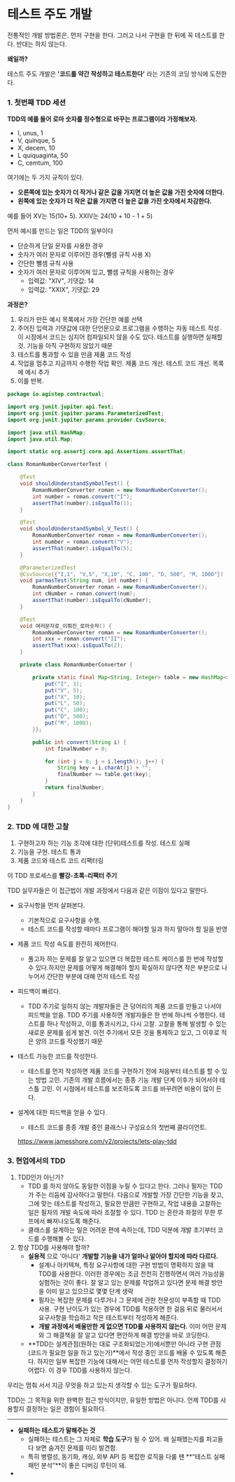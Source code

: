 # 테스트 주도 개발
전통적인 개발 방법론은. 먼저 구현을 한다. 그러고 나서 구현을 한 뒤에 꼭 테스트를 한다.
반대는 하지 않는다.

**왜일까?**



테스트 주도 개발은 **'코드를 약간 작성하고 테스트한다'** 라는 기존의 코딩 방식에 도전한다.

### 1. 첫번째 TDD 세션

**TDD의 예를 들어 로마 숫자를 정수형으로 바꾸는 프로그램이라 가정해보자.**

- I, unus, 1
- V, quinque, 5
- X, decem, 10
- L quiquaginta, 50
- C, cemtum, 100

여기에는 두 가지 규칙이 있다.

- **오른쪽에 있는 숫자가 더 작거나 같은 값을 가지면 더 높은 값을 가진 숫자에 더한다.**
- **왼쪽에 있는 숫자가 더 작은 값을 가지면 더 높은 값을 가진 숫자에서 차감한다.**

예를 들어 XV는 15(10+ 5). XXIV는 24(10 + 10 - 1 + 5)

먼저 예시를 만드는 일은 TDD의 일부이다

- 단순하게 단일 문자를 사용한 경우
- 숫자가 여러 문자로 이루어진 경우(뺄셈 규칙 사용 X)
- 간단한 뺄셈 규칙 사용
- 숫자가 여러 문자로 이루어져 있고, 뺄셈 규칙을 사용하는 경우
  - 입력값: "XIV", 기댓값: 14
  - 입력값: "XXIX", 기댓값: 29

**과정은?**

1. 우리가 만든 예시 목록에서 가장 간단한 예를 선택
2. 주어진 입력과 기댓값에 대한 단언문으로 프로그램을 수행하는 자동 테스트 작성. 이 시점에서 코드는 심지어 컴파일되지 않을 수도 있다. 테스트를 실행하면 실패할 것. 기능을 아직 구현하지 않았기 때문
3. 테스트를 통과할 수 있을 만큼 제품 코드 작성
4. 작업을 멈추고 지금까지 수행한 작업 확인. 제품 코드 개선. 테스트 코드 개선. 목록에 예시 추가
5. 이를 반복.

```java
package io.agistep.contractual;

import org.junit.jupiter.api.Test;
import org.junit.jupiter.params.ParameterizedTest;
import org.junit.jupiter.params.provider.CsvSource;

import java.util.HashMap;
import java.util.Map;

import static org.assertj.core.api.Assertions.assertThat;

class RomanNumberConverterTest {

    @Test
    void shouldUnderstandSymbolTest() {
        RomanNumberConverter roman = new RomanNumberConverter();
        int number = roman.convert("I");
        assertThat(number).isEqualTo(1);
    }

    @Test
    void shouldUnderstandSymbol_V_Test() {
        RomanNumberConverter roman = new RomanNumberConverter();
        int number = roman.convert("V");
        assertThat(number).isEqualTo(5);
    }

    @ParameterizedTest
    @CsvSource({"I,1", "V,5", "X,10", "C, 100", "D, 500", "M, 1000"})
    void parmasTest(String num, int number) {
        RomanNumberConverter roman = new RomanNumberConverter();
        int cNumber = roman.convert(num);
        assertThat(number).isEqualTo(cNumber);
    }

    @Test
    void 여러문자로_이뤄진_로마숫자() {
        RomanNumberConverter roman = new RomanNumberConverter();
        int xxx = roman.convert("II");
        assertThat(xxx).isEqualTo(2);
    }

    private class RomanNumberConverter {

        private static final Map<String, Integer> table = new HashMap<>() {{
            put("I", 1);
            put("V", 5);
            put("X", 10);
            put("L", 50);
            put("C", 100);
            put("D", 500);
            put("M", 1000);
        }};

        public int convert(String i) {
            int finalNumber = 0;

            for (int j = 0; j < i.length(); j++) {
                String key = i.charAt(j) + "";
                finalNumber += table.get(key);
            }
            return finalNumber;
        }
    }
}
```



### 2. TDD 에 대한 고찰

1. 구현하고자 하는 기능 조각에 대한 (단위)테스트를 작성. 테스트 실패
2. 기능을 구현. 테스트 통과
3. 제품 코드와 테스트 코드 리팩터링

이 TDD 프로세스를 **빨강-초록-리팩터 주기**

TDD 실무자들은 이 접근법이 개발 과정에서 다음과 같은 이점이 있다고 말한다.

- 요구사항을 먼저 살펴본다.

  - 기본적으로 요구사항을 수행.
  - 테스트 코드를 작성할 때마다 프로그램이 해야할 일과 하지 말아야 할 일을 반영

- 제품 코드 작성 속도를 완전히 제어한다.

  - 풀고자 하는 문제를 잘 알고 있으면 더 복잡한 테스트 케이스를 한 번에 작성할 수 있다.하지만 문제를 어떻게 해결해야 할지 확실하지 않다면 작은 부분으로 나누어서 간단한 부분에 대해 먼저 테스트 작성

- 피드백이 빠르다.

  - TDD 주기로 일하지 않는 개발자들은 큰 덩어리의 제품 코드를 만들고 나서야 피드백을 얻음. TDD 주기를 사용하면 개발자들은 한 번에 하나씩 수행한다. 테스트를 하나 작성하고, 이를 통과시키고, 다시 고찰. 고찰을 통해 발생할 수 있는 새로운 문제를 쉽게 발견. 이전 주기에서 모든 것을 통제하고 있고, 그 이후로 적은 양의 코드를 작성했기 때문

- 테스트 가능한 코드를 작성한다.

  - 테스트를 먼저 작성하면 제품 코드를 구현하기 전에 처음부터 테스트를 할 수 있는 방법 고민. 기존의 개발 흐름에서는 종종 기능 개발 단계 이후가 되어서야 테스틀 고민. 이 시점에서 테스트를 보조하도록 코드를 바꾸려면 비용이 많이 든다.

- 설계에 대한 피드백을 얻을 수 있다.

  - 테스트 코드를 종종 개발 중인 클래스나 구성요소의 첫번째 클라이언트.

  https://www.jamesshore.com/v2/projects/lets-play-tdd



### 3. 현업에서의 TDD

1. TDD인가 아닌가?
   - TDD 를 하지 않아도 동일한 이점을 누릴 수 있다고 한다. 그러나 필자는 TDD가 주는 리듬에 감사하다고 말한다. 다음으로 개발할 가장 간단한 기능을 찾고, 그에 맞는 테스트를 작성하고, 필요한 만큼만 구현하고, 작업 내용을 고찰하는 일은 필자의 개발 속도에 따라 조절할 수 있다. TDD 는 혼란과 좌절의 무한 루프에서 빠져나오도록 해준다.
   - 클래스를 설계하는 일은 어려운 편에 속하는데, TDD 덕분에 개발 초기부터 코드를 수행해볼 수 있다.
2. 항상 TDD를 사용해야 할까?
   - **실용적** 으로 '아니다' **개발할 기능을 내가 얼마나 알아야 할지에 따라 다르다.**
     - 설계나 아키텍쳐, 특정 요구사항에 대한 구현 방법이 명확하지 않을 때 TDD를 사용한다. 이러한 경우에는 조금 천천히 진행하면서 여러 가능성을 실험하는 것이 좋다. 잘 알고 있는 문제를 작업하고 있다면 문제 해결 방안을 이미 알고 있으므로 몇몇 단계 생략
     - 필자는 복잡한 문제를 다루거나 그 문제에 관한 전문성이 부족할 때 TDD 사용. 구현 난이도가 있는 경우에 TDD를 적용하면 한 걸음 뒤로 물러서서 요구사항을 학습하고 작은 테스트부터 작성하게 해준다.
     - **개발 과정에서 배울만한 게 없으면 TDD를 사용하지 않는다.** 이미 어떤 문제와 그 해결책을 잘 알고 있다면 편안하게 해결 방안을 바로 코딩한다.
   - **TDD는 설계관점(원하는 대로 구조화되었는가)에서뿐만 아니라 구현 관점(코드가 필요한 일을 하고 있는가)**에서 작성 중인 코드를 배울 수 있도록 해준다. 하지만 일부 복잡한 기능에 대해서는 어떤 테스트를 먼저 작성할지 결정하기 어렵다. 이 경우 TDD를 사용하지 않는다.



우리는 멈춰 서서 지금 무엇을 하고 있는지 생각할 수 있는 도구가 필요하다.

TDD는 그 목적을 위한 완벽한 접근 방식이지만, 유일한 방법은 아니다. 언제 TDD를 사용할지 결정하는 일은 경험이 필요하다.

---
-  **실패하는 테스트가 말해주는 것**
	- 실패하는 테스트는 그 자체로 **학습 도구**가 될 수 있어. 왜 실패했는지를 파고들다 보면 숨겨진 문제를 미리 발견함.
	- 특히 병렬성, 동기화, 캐싱, 외부 API 등 복잡한 로직을 다룰 땐 **“테스트 실패 패턴 분석”**이 좋은 디버깅 루틴이 돼.
- 